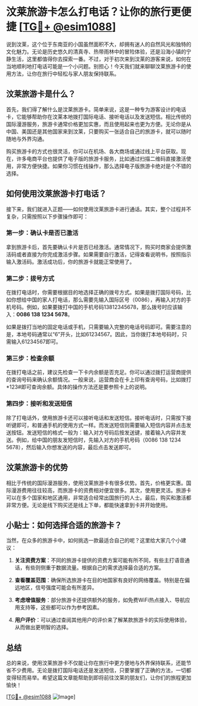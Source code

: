 # 汶莱旅游卡怎么打电话？让你的旅行更便捷 [[TG💪+ @esim1088](https://t.me/s/esim1088)]

说到汶莱，这个位于东南亚的小国虽然面积不大，却拥有迷人的自然风光和独特的文化魅力。无论是历史悠久的清真寺、热带雨林中的冒险体验，还是沿海小镇的宁静生活，这里都值得你去探索一番。不过，对于初次来到汶莱的游客来说，如何在当地顺利地打电话可能是一个小问题。别担心！今天我们就来聊聊汶莱旅游卡的使用方法，让你在旅行中轻松与家人朋友保持联系。

## 汶莱旅游卡是什么？

首先，我们得了解什么是汶莱旅游卡。简单来说，这是一种专为游客设计的电话卡，它能够帮助你在汶莱本地拨打国际电话、接听电话以及发送短信。相比传统的国际漫游服务，旅游卡通常价格更加实惠，而且使用起来也更为方便。无论你是从中国、美国还是其他国家来到汶莱，只要购买一张适合自己的旅游卡，就可以随时随地与外界沟通。

购买旅游卡的方式也很灵活，你可以在机场、各大商场或通过线上平台获取。现在，许多电商平台也提供了电子版的旅游卡服务，比如通过扫描二维码直接激活使用，非常方便快捷。如果你习惯在线操作，那么选择电子版旅游卡绝对是个不错的选择。

## 如何使用汶莱旅游卡打电话？

接下来，我们就进入正题——如何使用汶莱旅游卡进行通话。其实，整个过程并不复杂，只需按照以下步骤操作即可：

### 第一步：确认卡是否已激活

拿到旅游卡后，首先要确认卡片是否已经激活。通常情况下，购买时商家会提供激活码或者直接为你完成激活步骤。如果需要自行激活，记得查看说明书，按照指示输入激活码。激活成功后，你的旅游卡就能正常使用了。

### 第二步：拨号方式

在拨打电话时，你需要根据目的地选择正确的拨号方式。如果是拨打国际号码，比如你想给中国的家人打电话，那么需要先输入国际区号（0086），再输入对方的手机号码。例如，如果要拨打中国的手机号码13812345678，那么拨号时应该输入：**0086 138 1234 5678**。

如果是拨打当地的固定电话或手机，只需要输入完整的电话号码即可。需要注意的是，本地号码通常以“6”开头，比如61234567。因此，当你拨打本地号码时，只需输入61234567即可。

### 第三步：检查余额

在拨打电话之前，建议先检查一下卡内余额是否充足。你可以通过拨打运营商提供的查询号码来确认余额情况。一般来说，运营商会在卡上印有查询号码，比如拨打*123#即可查询余额。具体的操作方法还是要参照卡上的说明。

### 第四步：接听和发送短信

除了打电话外，使用旅游卡还可以接听电话和发送短信。接听电话时，只需按下接听键即可，和普通手机的使用方式一样。而发送短信则需要输入短信内容并点击发送按钮。发送短信的格式一般为：输入对方号码后按发送键，接着输入内容并发送。例如，给中国的朋友发短信时，先输入对方的手机号码（0086 138 1234 5678），然后输入你想发送的内容，最后点击发送即可。

## 汶莱旅游卡的优势

相比于传统的国际漫游服务，使用汶莱旅游卡有很多优势。首先，价格更实惠。国际漫游费用往往较高，而旅游卡的资费相对便宜很多。其次，使用更灵活。旅游卡可以在多个国家和地区通用，非常适合经常出国旅行的人士。最后，购买和激活都非常方便。无论是线下购买还是线上下单，都能快速拿到卡并开始使用。

## 小贴士：如何选择合适的旅游卡？

当然，在众多的旅游卡中，如何挑选一款最适合自己的呢？这里给大家几个小建议：

1. **关注资费方案**：不同的旅游卡提供的资费方案可能有所不同，有些主打语音通话，有些则侧重于数据流量。根据自己的需求选择最合适的方案。
   
2. **查看覆盖范围**：确保所选旅游卡在目的地国家有良好的网络覆盖。特别是在偏远地区，信号强度可能会有所差异。

3. **考虑增值服务**：部分旅游卡还提供额外的服务，如免费WiFi热点接入、导航应用支持等，这些都可以作为参考因素。

4. **用户评价**：可以通过查阅其他用户的评价来了解某款旅游卡的实际使用体验，从而做出更明智的选择。

## 总结

总的来说，使用汶莱旅游卡不仅能让你在旅行中更方便地与外界保持联系，还能节省不少费用。无论是拨打国际电话还是发送短信，只要掌握了正确的方法，一切都变得轻而易举。希望这篇文章能帮助到即将前往汶莱的朋友们，让你们的旅程更加愉快！

[[TG💪+ @esim1088](https://t.me/s/esim1088) ![Image](https://i.postimg.cc/4NQfJmqS/Snipaste-2025-05-13-00-14-12.png)]